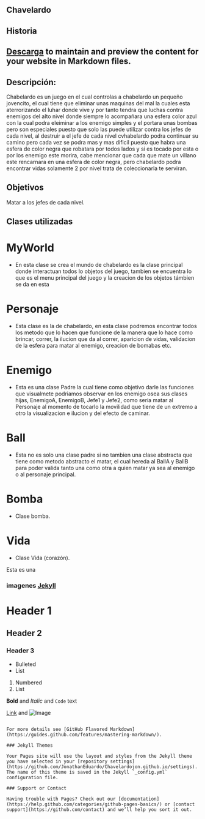 ## Chavelardo
## Historia

## [Descarga](https://github.com/JonathanEduardo/Proyecto-de-chavelardo/archive/master.zip) to maintain and preview the content for your website in Markdown files.

## Descripción:
Chabelardo es un juego en el cual controlas a chabelardo un pequeño jovencito, el cual tiene que eliminar unas maquinas del mal la cuales esta aterrorizando el luhar donde vive y por tanto tendra que luchas contra enemigos del alto nivel donde siempre lo acompañara una esfera color azul con la cual podra eleiminar a los enemigo simples y el portara unas bombas pero son especiales puesto que solo las puede utilizar contra los jefes de cada nivel, al destruir a el jefe de cada nivel cvhabelardo podra continuar su camino pero cada vez se podra mas y mas dificil puesto que habra una esfera de color negra que robatara por todos lados y si es tocado por esta o por los enemigo este morira, cabe mencionar que cada que mate un villano este rencarnara en una esfera de color negra, pero chabelardo podra encontrar vidas solamente 2 por nivel trata de coleccionarla te serviran. 



## Objetivos
Matar a los jefes de cada nivel.


## Clases utilizadas
# MyWorld 
- En esta clase se crea el mundo de chabelardo es la clase principal donde interactuan todos lo objetos del juego, tambien se         encuentra lo que es el menu principal del juego y la creacion de los objetos támbien se da en esta 

# Personaje
- Esta clase es la de chabelardo, en esta clase podremos encontrar todos los metodo que lo hacen que funcione de la manera que lo hace como brincar, correr, la ilucion que da al correr, aparicion de vidas, validacion de la esfera para matar al enemigo, creacion de bomabas etc.

# Enemigo
- Esta es una clase Padre la cual tiene como objetivo darle las funciones que visualmete podriamos observar en los enemigo osea sus clases hijas, EnemigoA, EnemigoB, Jefe1 y Jefe2, como seria matar al Personaje al momento de tocarlo la movilidad que tiene de un extremo a otro la visualizacion e ilucion y del efecto de caminar.

# Ball
- Esta no es solo una clase padre si no tambien una clase abstracta que tiene como metodo abstracto el matar, el cual hereda al BallA y BallB para poder valida tanto una como otra a quien matar ya sea al enemigo o al personaje principal.

# Bomba
- Clase bomba.

# Vida
- Clase Vida (corazón).

Esta es una
### imagenes [Jekyll](https://www.google.com.mx/url?sa=i&rct=j&q=&esrc=s&source=images&cd=&cad=rja&uact=8&ved=0ahUKEwjO-Zvn1ZDUAhUFxYMKHYxnBdQQjRwIBw&url=http%3A%2F%2Fimagenesbonitas.bosquedefantasias.com%2F&psig=AFQjCNHBzFJfKZjAYGvk8p3Bizz2PcoBqg&ust=1495995000638118) 



# Header 1
## Header 2
### Header 3

- Bulleted
- List

1. Numbered
2. List

**Bold** and _Italic_ and `Code` text

[Link](http://www.imagenesdeamor.pro/2016/01/imagenes-de-rosas-hermosas-te-amo.html) and ![Image](src)
```

For more details see [GitHub Flavored Markdown](https://guides.github.com/features/mastering-markdown/).

### Jekyll Themes

Your Pages site will use the layout and styles from the Jekyll theme you have selected in your [repository settings](https://github.com/JonathanEduardo/Chavelardojon.github.io/settings). The name of this theme is saved in the Jekyll `_config.yml` configuration file.

### Support or Contact 

Having trouble with Pages? Check out our [documentation](https://help.github.com/categories/github-pages-basics/) or [contact support](https://github.com/contact) and we’ll help you sort it out.
